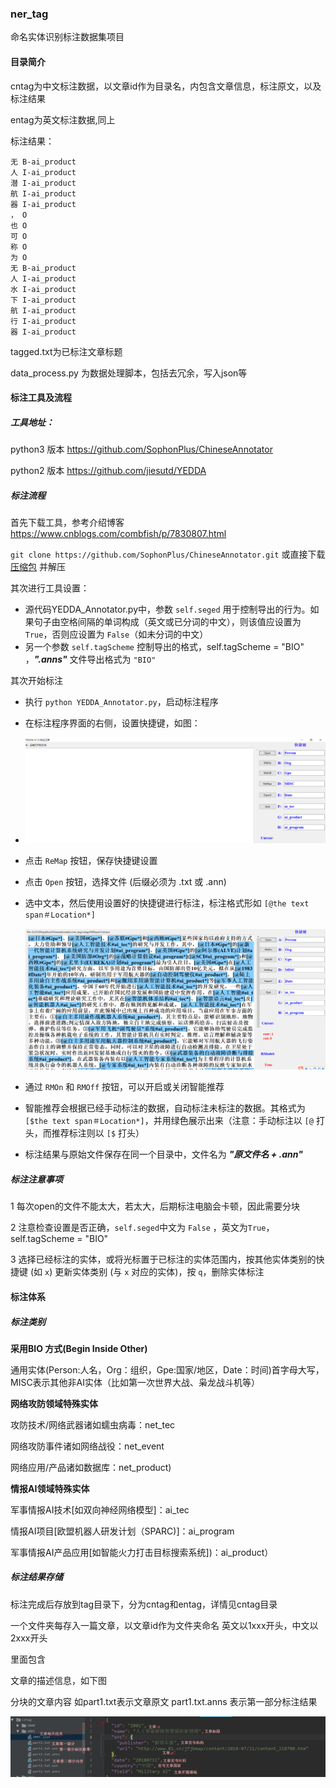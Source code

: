 ### ner_tag
命名实体识别标注数据集项目

#### 目录简介

cntag为中文标注数据，以文章id作为目录名，内包含文章信息，标注原文，以及标注结果

entag为英文标注数据,同上

标注结果：

```
无 B-ai_product
人 I-ai_product
潜 I-ai_product
航 I-ai_product
器 I-ai_product
， O
也 O
可 O
称 O
为 O
无 B-ai_product
人 I-ai_product
水 I-ai_product
下 I-ai_product
航 I-ai_product
行 I-ai_product
器 I-ai_product
```

tagged.txt为已标注文章标题

data_process.py 为数据处理脚本，包括去冗余，写入json等

#### 标注工具及流程

##### 工具地址：

python3 版本 https://github.com/SophonPlus/ChineseAnnotator  

python2 版本 https://github.com/jiesutd/YEDDA 

##### 标注流程

首先下载工具，参考介绍博客 https://www.cnblogs.com/combfish/p/7830807.html

`git clone https://github.com/SophonPlus/ChineseAnnotator.git` 或直接下载 [压缩包](https://github.com/SophonPlus/ChineseAnnotator/archive/master.zip) 并解压

其次进行工具设置：

- 源代码YEDDA_Annotator.py中，参数 `self.seged` 用于控制导出的行为。如果句子由空格间隔的单词构成（英文或已分词的中文），则该值应设置为 `True`，否则应设置为 `False`（如未分词的中文）
- 另一个参数 `self.tagScheme` 控制导出的格式，self.tagScheme = "BIO" ，***".anns"*** 文件导出格式为 `"BIO"`

其次开始标注

- 执行 `python YEDDA_Annotator.py`，启动标注程序

- 在标注程序界面的右侧，设置快捷键，如图：

- ![image-20200422122146378](pic/image-20200422122146378.png)

- 点击 `ReMap` 按钮，保存快捷键设置

- 点击 `Open` 按钮，选择文件 (后缀必须为 .txt 或 .ann)

- 选中文本，然后使用设置好的快捷键进行标注，标注格式形如 `[@the text span＃Location*]`

  ![image-20200422122327711](pic/image-20200422122327711.png)

- 通过 `RMOn` 和 `RMOff` 按钮，可以开启或关闭智能推荐

- 智能推荐会根据已经手动标注的数据，自动标注未标注的数据。其格式为 `[$the text span＃Location*]`，并用绿色展示出来（注意：手动标注以 `[@` 打头，而推荐标注则以 `[$` 打头）

- 标注结果与原始文件保存在同一个目录中，文件名为 ***"原文件名 + .ann"***

##### 标注注意事项

1 每次open的文件不能太大，若太大，后期标注电脑会卡顿，因此需要分块

2 注意检查设置是否正确，`self.seged`中文为 `False` ，英文为`True`，self.tagScheme = "BIO"

3 选择已经标注的实体，或将光标置于已标注的实体范围内，按其他实体类别的快捷键 (如 `x`) 更新实体类别 (与 `x` 对应的实体)，按 `q`，删除实体标注

#### 标注体系

##### 标注类别 

**采用BIO 方式(Begin Inside Other)**

通用实体(Person:人名，Org：组织，Gpe:国家/地区，Date：时间)首字母大写，MISC表示其他非AI实体（比如第一次世界大战、枭龙战斗机等）

**网络攻防领域特殊实体**

攻防技术/网络武器诸如蠕虫病毒：net_tec

网络攻防事件诸如网络战役：net_event

网络应用/产品诸如数据库：net_product)

**情报AI领域特殊实体**

军事情报AI技术[如双向神经网络模型]：ai_tec

情报AI项目[欧盟机器人研发计划（SPARC)]：ai_program

军事情报AI产品应用[如智能火力打击目标搜索系统])：ai_product）

##### 标注结果存储

标注完成后存放到tag目录下，分为cntag和entag，详情见cntag目录

一个文件夹每存入一篇文章，以文章id作为文件夹命名 英文以1xxx开头，中文以2xxx开头

里面包含

文章的描述信息，如下图

分块的文章内容 如part1.txt表示文章原文  part1.txt.anns 表示第一部分标注结果

![image-20200420205528684](pic/image-20200420205528684.png)





